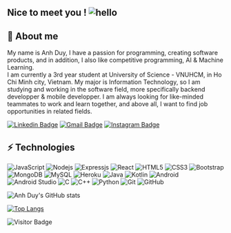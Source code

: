 ## Nice to meet you ! ![hello](https://user-images.githubusercontent.com/84486806/189020554-199e4df5-63f9-406b-a9cb-29c0fbe7e67c.gif)


## 🤗 About me

My name is Anh Duy, I have a passion for programming, creating software products, and in addition, I also like competitive programming, AI & Machine Learning.  
I am currently a 3rd year student at University of Science - VNUHCM, in Ho Chi Minh city, Vietnam. My major is Information Technology, so I am studying and working in the software field, more specifically backend developper & mobile developper. I am always looking for like-minded teammates to work and learn together, and above all, I want to find job opportunities in related fields.

[![Linkedin Badge](https://img.shields.io/badge/-nguyentrananhduy-007FFF?style=flat-square&logo=Linkedin&logoColor=white&link=https://www.linkedin.com/in/nguyentrananhduy/)](https://www.linkedin.com/in/nguyentrananhduy/)
[![Gmail Badge](https://img.shields.io/badge/-anhduydp123@gmail.com-red?style=flat-square&logo=Gmail&logoColor=white&link=mailto:anhduydp123@gmail.com)](mailto:anhduydp123@gmail.com)
[![Instagram Badge](https://img.shields.io/badge/-anhduy.nguyentran.48-0039a6?style=flat-square&logo=facebook&logoColor=white&link=https://facebook.com/anhduy.nguyentran.48/)](https://facebook.com/anhduy.nguyentran.48)


## ⚡ Technologies

![JavaScript](https://img.shields.io/badge/-JavaScript-black?style=flat-square&logo=javascript)
![Nodejs](https://img.shields.io/badge/-Nodejs-black?style=flat-square&logo=Node.js)
![Expressjs](https://img.shields.io/badge/-Expressjs-black?style=flat-square&logo=express)
![React](https://img.shields.io/badge/-React-black?style=flat-square&logo=react)
![HTML5](https://img.shields.io/badge/-HTML5-E34F26?style=flat-square&logo=html5&logoColor=white)
![CSS3](https://img.shields.io/badge/-CSS3-1572B6?style=flat-square&logo=css3)
![Bootstrap](https://img.shields.io/badge/-Bootstrap-563D7C?style=flat-square&logo=bootstrap)
![MongoDB](https://img.shields.io/badge/-MongoDB-black?style=flat-square&logo=mongodb)
![MySQL](https://img.shields.io/badge/-MySQL-black?style=flat-square&logo=mysql)
![Heroku](https://img.shields.io/badge/-Heroku-430098?style=flat-square&logo=heroku)
![Java](https://img.shields.io/badge/-Java-E34F26?style=flat-square&logo=java)
![Kotlin](https://img.shields.io/badge/-Kotlin-black?style=flat-square&logo=kotlin)
![Android](https://img.shields.io/badge/-Android-black?style=flat-square&logo=android)
![Android Studio](https://img.shields.io/badge/-AndroidStudio-black?style=flat-square&logo=androidstudio)
![C](https://img.shields.io/badge/-C-00599C?style=flat-square&logo=c)
![C++](https://img.shields.io/badge/-C++-00599C?style=flat-square&logo=cplusplus)
![Python](https://img.shields.io/badge/-Python-ffdf00?style=flat-square&logo=Python)
![Git](https://img.shields.io/badge/-Git-black?style=flat-square&logo=git)
![GitHub](https://img.shields.io/badge/-GitHub-181717?style=flat-square&logo=github)


![Anh Duy's GitHub stats](https://github-readme-stats.vercel.app/api?username=Anhduy-git&show_icons=true&theme=tokyonight)

[![Top Langs](https://github-readme-stats.vercel.app/api/top-langs/?username=Anhduy-git&langs_count=8)](https://github.com/anuraghazra/github-readme-stats)

![Visitor Badge](https://api.visitorbadge.io/api/visitors?path=https%3A%2F%2Fgithub.com%2FAnhduy-git%2FAnhduy-git&countColor=%230096ff&style=default)
